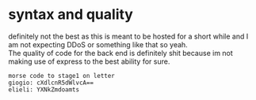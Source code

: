 # syntax and quality

definitely not the best as this is meant to be hosted for a short while and I am not expecting DDoS or something like that so yeah.         
The quality of code for the back end is definitely shit because im not making use of express to the best ability for sure.

```
morse code to stage1 on letter
giogio: cXdlcnR5dWlvcA==
elieli: YXNkZmdoamts
```